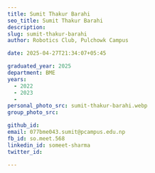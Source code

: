 ```yaml
---
title: Sumit Thakur Barahi
seo_title: Sumit Thakur Barahi
description: 
slug: sumit-thakur-barahi
author: Robotics Club, Pulchowk Campus

date: 2025-04-27T21:34:07+05:45

graduated_year: 2025
department: BME
years:
  - 2022
  - 2023
  - 
personal_photo_src: sumit-thakur-barahi.webp
group_photo_src: 

github_id: 
email: 077bme043.sumit@pcampus.edu.np
fb_id: so.meet.568
linkedin_id: someet-sharma
twitter_id:

---
```


